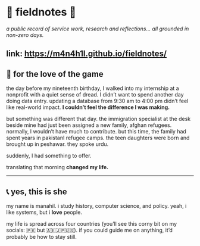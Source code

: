 # 🌸 fieldnotes 🌸
*a public record of service work, research and reflections... all grounded in non-zero days.*

link: https://m4n4h1l.github.io/fieldnotes/
---

## 🌟 for the love of the game

the day before my nineteenth birthday, I walked into my internship at a nonprofit with a quiet sense of dread. I didn’t want to spend another day doing data entry. updating a database from 9:30 am to 4:00 pm didn’t feel like real-world impact. **I couldn’t feel the difference I was making.**

but something was different that day. the immigration specialist at the desk beside mine had just been assigned a new family, afghan refugees. normally, I wouldn’t have much to contribute. but this time, the family had spent years in pakistanI refugee camps. the teen daughters were born and brought up in peshawar. they spoke urdu.

suddenly, I had something to offer. 

translating that morning **changed my life.**

---

## 📞 yes, this is she

my name is manahil. i study history, computer science, and policy. yeah, i like systems, but i **love** people.

my life is spread across four countries (you’ll see this corny bit on my socials: 🇵🇰 but 🇦🇪🇯🇵🇺🇸). if you could guide me on anything, it’d probably be how to stay still.

